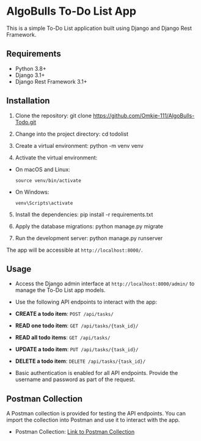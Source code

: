 # AlgoBulls To-Do List App

This is a simple To-Do List application built using Django and Django Rest Framework.

## Requirements

- Python 3.8+
- Django 3.1+
- Django Rest Framework 3.1+

## Installation

1. Clone the repository: git clone https://github.com/Omkie-111/AlgoBulls-Todo.git

2. Change into the project directory: cd todolist
  
3. Create a virtual environment: python -m venv venv
  
4. Activate the virtual environment:

- On macOS and Linux:

  ```
  source venv/bin/activate
  ```

- On Windows:

  ```
  venv\Scripts\activate
  ```

5. Install the dependencies: pip install -r requirements.txt
  
6. Apply the database migrations: python manage.py migrate
  
7. Run the development server: python manage.py runserver
  
The app will be accessible at `http://localhost:8000/`.

## Usage

- Access the Django admin interface at `http://localhost:8000/admin/` to manage the To-Do List app models.

- Use the following API endpoints to interact with the app:

- **CREATE a todo item**: `POST /api/tasks/`
- **READ one todo item**: `GET /api/tasks/{task_id}/`
- **READ all todo items**: `GET /api/tasks/`
- **UPDATE a todo item**: `PUT /api/tasks/{task_id}/`
- **DELETE a todo item**: `DELETE /api/tasks/{task_id}/`

- Basic authentication is enabled for all API endpoints. Provide the username and password as part of the request.

## Postman Collection

A Postman collection is provided for testing the API endpoints. You can import the collection into Postman and use it to interact with the app.

- Postman Collection: [Link to Postman Collection]()



